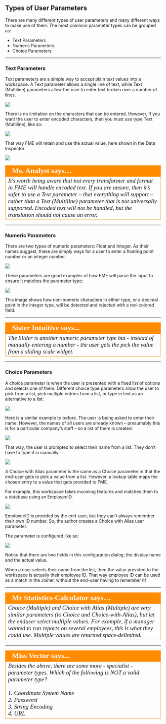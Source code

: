 ## Types of User Parameters ##

There are many different types of user parameters and many different ways to make use of them. The most common parameter types can be grouped as:

- Text Parameters
- Numeric Parameters
- Choice Parameters

---

### Text Parameters ###

Text parameters are a simple way to accept plain text values into a workspace. A Text parameter allows a single line of text, while Text (Multiline) parameters allow the user to enter text broken over a number of lines.

![](./Images/Img1.11.TextParameterTypes.png)

There is no limitation on the characters that can be entered. However, if you want the user to enter encoded characters, then you must use type Text (Multiline), like so:

![](./Images/Img1.12.TextEntryEncoded.png)


That way FME will retain and use the actual value, here shown in the Data Inspector:

![](./Images/Img1.13.TextEntryEncodedInDI.png)

<table style="border-spacing: 0px">
<tr>
<td style="vertical-align:middle;background-color:darkorange;border: 2px solid darkorange">
<i class="fa fa-quote-left fa-lg fa-pull-left fa-fw" style="color:white;padding-right: 12px;vertical-align:text-top"></i>
<span style="color:white;font-size:x-large;font-weight: bold;font-family:serif">Ms. Analyst says…</span>
</td>
</tr>

<tr>
<td style="border: 1px solid darkorange">
<span style="font-family:serif; font-style:italic; font-size:larger">
It's worth being aware that not every transformer and format in FME will handle encoded text. If you are unsure, then it’s safer to use a Text parameter – that everything will support – rather than a Text (Multiline) parameter that is not universally supported. Encoded text will not be handled, but the translation should not cause an error.
</span>
</td>
</tr>
</table>

---

### Numeric Parameters ###

There are two types of numeric parameters: Float and Integer. As their names suggest, these are simply ways for a user to enter a floating point number or an integer number.

![](./Images/Img1.19.NumericParameterTypes.png)

These parameters are good examples of how FME will parse the input to ensure it matches the parameter type:

![](./Images/Img1.20.BadNumericInput.png)

This image shows how non-numeric characters in either type, or a decimal point in the integer type, will be detected and rejected with a red-colored field.

---

<!--Person X Says Section-->

<table style="border-spacing: 0px">
<tr>
<td style="vertical-align:middle;background-color:darkorange;border: 2px solid darkorange">
<i class="fa fa-quote-left fa-lg fa-pull-left fa-fw" style="color:white;padding-right: 12px;vertical-align:text-top"></i>
<span style="color:white;font-size:x-large;font-weight: bold;font-family:serif">Sister Intuitive says...</span>
</td>
</tr>

<tr>
<td style="border: 1px solid darkorange">
<span style="font-family:serif; font-style:italic; font-size:larger">
The Slider is another numeric parameter type but - instead of manually entering a number - the user gets the pick the value from a sliding scale widget.
</span>
</td>
</tr>
</table>

---

### Choice Parameters ###

A choice parameter is when the user is presented with a fixed list of options and selects one of them. Different choice type parameters allow the user to pick from a list, pick multiple entries from a list, or type in text as an alternative to a list:

![](./Images/Img1.14.ChoiceParameterTypes.png)

Here is a similar example to before. The user is being asked to enter their name. However, the names of all users are already known – presumably this is for a particular company’s staff – so a list of them is created:

![](./Images/Img1.15.ChoiceParameterSetup.png)


That way, the user is prompted to select their name from a list. They don’t have to type it in manually.

![](./Images/Img1.16.ChoiceParameterConfiguration.png)


A Choice with Alias parameter is the same as a Choice parameter in that the end-user gets to pick a value from a list. However, a lookup table maps the chosen entry to a value that gets provided to FME.

For example, this workspace takes incoming features and matches them to a database using an EmployeeID.

![](./Images/Img1.17.JoinerMatchByID.png)

EmployeeID is provided by the end-user, but they can’t always remember their own ID number. So, the author creates a Choice with Alias user parameter.

The parameter is configured like so:

![](./Images/Img1.18.ChoiceWithAliasConfigDialog.png)


Notice that there are two fields in this configuration dialog; the display name and the actual value.

When a user selects their name from the list, then the value provided to the workspace is actually their employee ID. That way employee ID can be used as a match in the Joiner, without the end-user having to remember it!

---

<table style="border-spacing: 0px">
<tr>
<td style="vertical-align:middle;background-color:darkorange;border: 2px solid darkorange">
<i class="fa fa-quote-left fa-lg fa-pull-left fa-fw" style="color:white;padding-right: 12px;vertical-align:text-top"></i>
<span style="color:white;font-size:x-large;font-weight: bold;font-family:serif">Mr Statistics-Calculator says…</span>
</td>
</tr>

<tr>
<td style="border: 1px solid darkorange">
<span style="font-family:serif; font-style:italic; font-size:larger">
Choice (Multiple) and Choice with Alias (Multiple) are very similar parameters (to Choice and Choice-with-Alias), but let the enduser select multiple values. For example, if a manager wanted to run reports on several employees, this is what they could use. Multiple values are returned space-delimited.
</span>
</td>
</tr>
</table>

---

<!--Person X Says Section-->

<table style="border-spacing: 0px">
<tr>
<td style="vertical-align:middle;background-color:darkorange;border: 2px solid darkorange">
<i class="fa fa-quote-left fa-lg fa-pull-left fa-fw" style="color:white;padding-right: 12px;vertical-align:text-top"></i>
<span style="color:white;font-size:x-large;font-weight: bold;font-family:serif">Miss Vector says...</span>
</td>
</tr>

<tr>
<td style="border: 1px solid darkorange">
<span style="font-family:serif; font-style:italic; font-size:larger">
Besides the above, there are some more - specialist - parameter types. Which of the following is NOT a valid parameter type? 
<br><br>1. Coordinate System Name
<br>2. Password
<br>3. String Encoding
<br>4. URL
</span>
</td>
</tr>
</table>

